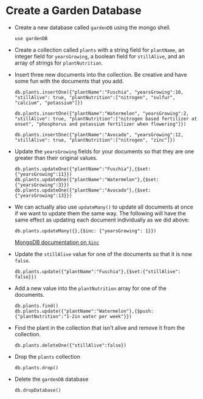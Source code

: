 # Create a Garden Database

* Create a new database called `gardenDB` using the mongo shell.

    ```
    use gardenDB
    ```

* Create a collection called `plants` with a string field for `plantName`, an integer field for `yearsGrowing`, a boolean field for `stillAlive`, and an array of strings for `plantNutrition`.


* Insert three new documents into the collection. Be creative and have some fun with the documents that you add.

    ```
    db.plants.insertOne({"plantName":"Fuschia", "yearsGrowing":10, "stillAlive": true, "plantNutrition":["nitrogen", "sulfur", "calcium", "potassium"]})

    db.plants.insertOne({"plantName":"Watermelon", "yearsGrowing":2, "stillAlive": true, "plantNutrition":["nitrogen based fertilizer at onset", "phosphorus and potassium fertilizer when flowering"]})

    db.plants.insertOne({"plantName":"Avocado", "yearsGrowing":12, "stillAlive": true, "plantNutrition":["nitrogen", "zinc"]})
    ```

* Update the `yearsGrowing` fields for your documents so that they are one greater than their original values.

    ```
    db.plants.updateOne({"plantName":"Fuschia"},{$set:{"yearsGrowing":11}})
    db.plants.updateOne({"plantName":"Watermelon"},{$set:{"yearsGrowing":3}})
    db.plants.updateOne({"plantName":"Avocado"},{$set:{"yearsGrowing":13}})
    ```

* We can actually also use `updateMany()` to update all documents at once if we want to update them the same way. The following will have the same effect as updating each document individually as we did above:

    ```
    db.plants.updateMany({},{$inc: {"yearsGrowing": 1}})
    ```

    [MongoDB documentation on `$inc`](https://www.mongodb.com/docs/manual/reference/operator/update/inc/)

* Update the `stillAlive` value for one of the documents so that it is now `false`.

    ```
    db.plants.update({"plantName":"Fuschia"},{$set:{"stillAlive": false}})
    ```

* Add a new value into the `plantNutrition` array for one of the documents.

    ```
    db.plants.find()
    db.plants.update({"plantName":"Watermelon"},{$push:{"plantNutrition":"1-2in water per week"}})
    ```

* Find the plant in the collection that isn't alive and remove it from the collection.

    ```
    db.plants.deleteOne({"stillAlive":false})
    ```

* Drop the `plants` collection

    ```shell
    db.plants.drop()
    ```

* Delete the `gardenDB` database

    ```shell
    db.dropDatabase()
    ```